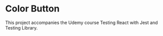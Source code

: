 # Color Button

This project accompanies the Udemy course Testing React with Jest and Testing Library.
